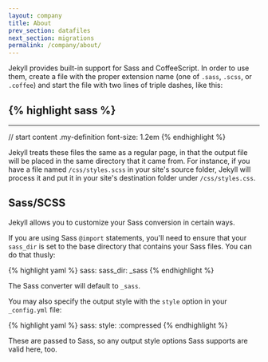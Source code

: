 ```yaml
---
layout: company
title: About
prev_section: datafiles
next_section: migrations
permalink: /company/about/
---
```


Jekyll provides built-in support for Sass and CoffeeScript. In order to use
them, create a file with the proper extension name (one of `.sass`, `.scss`,
or `.coffee`) and start the file with two lines of triple dashes, like this:

{% highlight sass %}
---
---

// start content
.my-definition
  font-size: 1.2em
{% endhighlight %}

Jekyll treats these files the same as a regular page, in that the output file
will be placed in the same directory that it came from. For instance, if you
have a file named `/css/styles.scss` in your site's source folder, Jekyll
will process it and put it in your site's destination folder under
`/css/styles.css`.

## Sass/SCSS

Jekyll allows you to customize your Sass conversion in certain ways.

If you are using Sass `@import` statements, you'll need to ensure that your
`sass_dir` is set to the base directory that contains your Sass files. You
can do that thusly:

{% highlight yaml %}
sass:
    sass_dir: _sass
{% endhighlight %}

The Sass converter will default to `_sass`.

You may also specify the output style with the `style` option in your
`_config.yml` file:

{% highlight yaml %}
sass:
    style: :compressed
{% endhighlight %}

These are passed to Sass, so any output style options Sass supports are valid
here, too.
